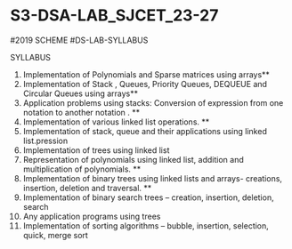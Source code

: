 # S3-DSA-LAB_SJCET_23-27
#2019 SCHEME
#DS-LAB-SYLLABUS

SYLLABUS
1. Implementation of Polynomials and Sparse matrices using arrays**
2. Implementation of Stack , Queues, Priority Queues, DEQUEUE and Circular Queues
using arrays**
3. Application problems using stacks: Conversion of expression from one notation to
another notation . **
4. Implementation of various linked list operations. **
5. Implementation of stack, queue and their applications using linked list.pression
6. Implementation of trees using linked list
7. Representation of polynomials using linked list, addition and multiplication of
polynomials. **
8. Implementation of binary trees using linked lists and arrays- creations, insertion, deletion
and traversal. **
9. Implementation of binary search trees – creation, insertion, deletion, search
10. Any application programs using trees
11. Implementation of sorting algorithms – bubble, insertion, selection, quick, merge sort 
